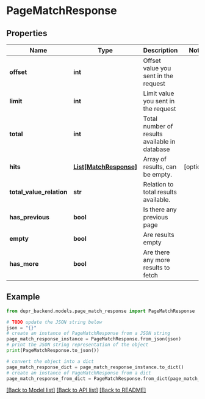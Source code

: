 # PageMatchResponse


## Properties

Name | Type | Description | Notes
------------ | ------------- | ------------- | -------------
**offset** | **int** | Offset value you sent in the request | 
**limit** | **int** | Limit value you sent in the request | 
**total** | **int** | Total number of results available in database | 
**hits** | [**List[MatchResponse]**](MatchResponse.md) | Array of results, can be empty. | [optional] 
**total_value_relation** | **str** | Relation to total results available. | 
**has_previous** | **bool** | Is there any previous page | 
**empty** | **bool** | Are results empty | 
**has_more** | **bool** | Are there any more results to fetch | 

## Example

```python
from dupr_backend.models.page_match_response import PageMatchResponse

# TODO update the JSON string below
json = "{}"
# create an instance of PageMatchResponse from a JSON string
page_match_response_instance = PageMatchResponse.from_json(json)
# print the JSON string representation of the object
print(PageMatchResponse.to_json())

# convert the object into a dict
page_match_response_dict = page_match_response_instance.to_dict()
# create an instance of PageMatchResponse from a dict
page_match_response_from_dict = PageMatchResponse.from_dict(page_match_response_dict)
```
[[Back to Model list]](../README.md#documentation-for-models) [[Back to API list]](../README.md#documentation-for-api-endpoints) [[Back to README]](../README.md)


